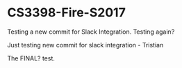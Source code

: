 # CS3398-Fire-S2017

Testing a new commit for Slack Integration.
Testing again?

Just testing new commit for slack integration - Tristian

The FINAL? test.
